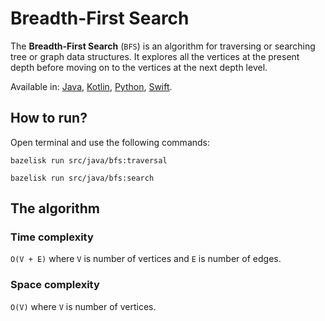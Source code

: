 # Breadth-First Search

The **Breadth-First Search** (`BFS`) is an algorithm for traversing or searching tree or graph data structures. It explores all the vertices at the present depth before moving on to the vertices at the next depth level.

Available in:
[Java](../../../java/graph/bfs),
[Kotlin](../../../kotlin/graph/bfs),
[Python](../../../python/graph/bfs),
[Swift]("../../../swift/graph/bfs").

## How to run?

Open terminal and use the following commands:

```shell
bazelisk run src/java/bfs:traversal
```

```shell
bazelisk run src/java/bfs:search
```

## The algorithm

### Time complexity
`O(V + E)` where `V` is number of vertices and `E` is number of edges.

### Space complexity
`O(V)` where `V` is number of vertices.